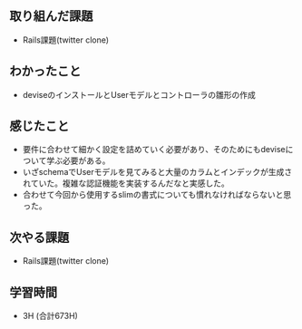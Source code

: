## 取り組んだ課題
- Rails課題(twitter clone)

## わかったこと  
- deviseのインストールとUserモデルとコントローラの雛形の作成
  
## 感じたこと  
- 要件に合わせて細かく設定を詰めていく必要があり、そのためにもdeviseについて学ぶ必要がある。
- いざschemaでUserモデルを見てみると大量のカラムとインデックが生成されていた。複雑な認証機能を実装するんだなと実感した。
- 合わせて今回から使用するslimの書式についても慣れなければならないと思った。
  
## 次やる課題  
- Rails課題(twitter clone)
  
## 学習時間  
- 3H (合計673H)
